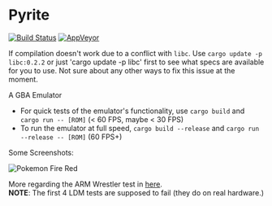 # Pyrite 
[![Build Status](https://travis-ci.org/ExPixel/pyrite.svg?branch=development)](https://travis-ci.org/ExPixel/pyrite)
[![AppVeyor](https://ci.appveyor.com/api/projects/status/b77f7lieol52ghjm?svg=true)](https://ci.appveyor.com/project/ExPixel/pyrite)


If compilation doesn't work due to a conflict with `libc`. Use `cargo update -p libc:0.2.2` or just 'cargo update -p libc'
first to see what specs are available for you to use. Not sure about any other ways to fix this
issue at the moment.

A GBA Emulator

- For quick tests of the emulator's functionality, use ```cargo build``` and ```cargo run -- [ROM]``` (< 60 FPS, maybe < 30 FPS)
- To run the emulator at full speed, ```cargo build --release``` and ```cargo run --release -- [ROM]``` (60 FPS+)

Some Screenshots:

![Pokemon Fire Red](https://raw.githubusercontent.com/ExPixel/Pyrite2/master/misc/screenshots/games/Pokemon-Fire-Red.png)

More regarding the ARM Wrestler test in [here](https://github.com/ExPixel/Pyrite2/tree/master/misc/screenshots/arm-wrestler).  
**NOTE**: The first 4 LDM tests are supposed to fail (they do on real hardware.)